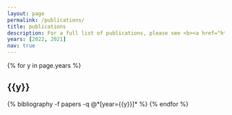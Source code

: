 ```yaml
---
layout: page
permalink: /publications/
title: publications
description: For a full list of publications, please see <b><a href="https://scholar.google.com/citations?user=4XT8OgEAAAAJ&hl=en&oi=ao">Google Scholar</a></b>.
years: [2022, 2021]
nav: true
---
```


<div class="publications">

{% for y in page.years %}
  <h2 class="year">{{y}}</h2>
  {% bibliography -f papers -q @*[year={{y}}]* %}
{% endfor %}

</div>
